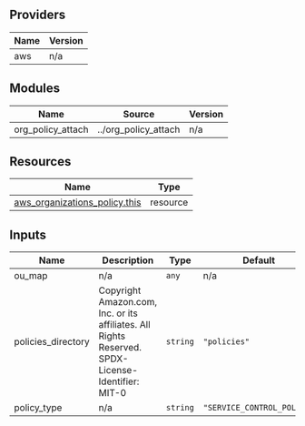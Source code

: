 <!-- BEGIN_TF_DOCS -->


## Providers

| Name | Version |
|------|---------|
| aws | n/a |

## Modules

| Name | Source | Version |
|------|--------|---------|
| org\_policy\_attach | ../org_policy_attach | n/a |

## Resources

| Name | Type |
|------|------|
| [aws_organizations_policy.this](https://registry.terraform.io/providers/hashicorp/aws/latest/docs/resources/organizations_policy) | resource |

## Inputs

| Name | Description | Type | Default | Required |
|------|-------------|------|---------|:--------:|
| ou\_map | n/a | `any` | n/a | yes |
| policies\_directory | Copyright Amazon.com, Inc. or its affiliates. All Rights Reserved. SPDX-License-Identifier: MIT-0 | `string` | `"policies"` | no |
| policy\_type | n/a | `string` | `"SERVICE_CONTROL_POLICY"` | no |
<!-- END_TF_DOCS -->
